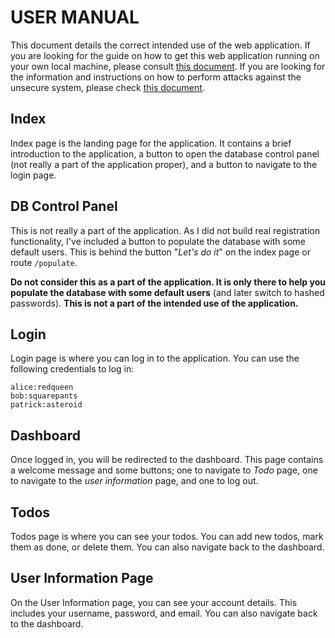 # USER MANUAL

This document details the correct intended use of the web application. If you are looking for the guide on how to get this web application running on your own local machine, please consult [this document](./installation_manual.md "Installation Manual"). If you are looking for the information and instructions on how to perform attacks against the unsecure system, please check [this document](./security_issues.md "Security Issues").

## Index

Index page is the landing page for the application. It contains a brief introduction to the application, a button to open the database control panel (not really a part of the application proper), and a button to navigate to the login page.

## DB Control Panel

This is not really a part of the application. As I did not build real registration functionality, I've included a button to populate the database with some default users. This is behind the button "_Let's do it_" on the index page or route `/populate`.

**Do not consider this as a part of the application. It is only there to help you populate the database with some default users** (and later switch to hashed passwords). **This is not a part of the intended use of the application.**

## Login

Login page is where you can log in to the application. You can use the following credentials to log in:

```
alice:redqueen
bob:squarepants
patrick:asteroid
```

## Dashboard

Once logged in, you will be redirected to the dashboard. This page contains a welcome message and some buttons; one to navigate to _Todo_ page, one to navigate to the _user information_ page, and one to log out.

## Todos

Todos page is where you can see your todos. You can add new todos, mark them as done, or delete them. You can also navigate back to the dashboard.

## User Information Page

On the User Information page, you can see your account details. This includes your username, password, and email. You can also navigate back to the dashboard.
